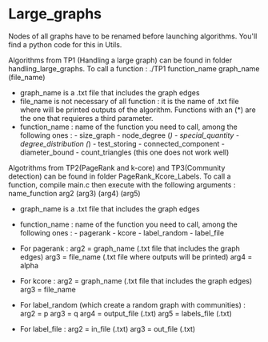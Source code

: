# Large_graphs

Nodes of all graphs have to be renamed before launching algorithms. You'll find a python code for this in Utils.

Algorithms from TP1 (Handling a large graph) can be found in folder handling_large_graphs.
To call a function : ./TP1 function_name graph_name (file_name)

- graph_name is a .txt file that includes the graph edges
- file_name is not necessary of all function : it is the name of .txt file where will be printed outputs of the algorithm. Functions with an (*) are the one that requieres a third parameter.
- function_name : name of the function you need to call, among the following ones :
      - size_graph
      - node_degree     (*)
      - special_quantity
      - degree_distribution    (*)
      - test_storing
      - connected_component
      - diameter_bound
      - count_triangles   (this one does not work well)
     
     
Algotrithms from TP2(PageRank and k-core) and TP3(Community detection) can be found in folder PageRank_Kcore_Labels.
To call a function, compile main.c then execute with the following arguments : name_function arg2 (arg3) (arg4) (arg5)

- graph_name is a .txt file that includes the graph edges
- function_name : name of the function you need to call, among the following ones :
      - pagerank
      - kcore
      - label_random
      - label_file
      
- For pagerank :  arg2 = graph_name (.txt file that includes the graph edges)
                  arg3 = file_name  (.txt file where outputs will be printed)
                  arg4 = alpha
                 
- For kcore : arg2 = graph_name (.txt file that includes the graph edges)
              arg3 = file_name
              
- For label_random (which create a random graph with communities) : arg2 = p
                                                                    arg3 = q
                                                                    arg4 = output_file (.txt)
                                                                    arg5 = labels_file (.txt)
                                                          
- For label_file :  arg2 = in_file (.txt)
                    arg3 = out_file (.txt)
                                                                  
                                                                    
                   

      
      
